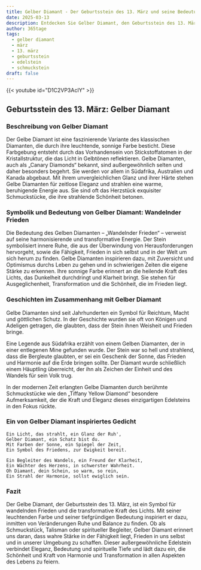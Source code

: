 ```yaml
---
title: Gelber Diamant - Der Geburtsstein des 13. März und seine Bedeutung
date: 2025-03-13
description: Entdecken Sie Gelber Diamant, den Geburtsstein des 13. März, der Wandelnder Frieden symbolisiert. Seine Symbolik und Geschichte werden Sie inspirieren.
author: 365tage
tags:
  - gelber diamant
  - märz
  - 13. märz
  - geburtsstein
  - edelstein
  - schmuckstein
draft: false
---
```


{{< youtube id="D1C2VP3AcIY" >}}

## Geburtsstein des 13. März: Gelber Diamant

### Beschreibung von Gelber Diamant

Der Gelbe Diamant ist eine faszinierende Variante des klassischen Diamanten, die durch ihre leuchtende, sonnige Farbe besticht. Diese Farbgebung entsteht durch das Vorhandensein von Stickstoffatomen in der Kristallstruktur, die das Licht in Gelbtönen reflektieren. Gelbe Diamanten, auch als „Canary Diamonds“ bekannt, sind außergewöhnlich selten und daher besonders begehrt. Sie werden vor allem in Südafrika, Australien und Kanada abgebaut. Mit ihrem unvergleichlichen Glanz und ihrer Härte stehen Gelbe Diamanten für zeitlose Eleganz und strahlen eine warme, beruhigende Energie aus. Sie sind oft das Herzstück exquisiter Schmuckstücke, die ihre strahlende Schönheit betonen.

### Symbolik und Bedeutung von Gelber Diamant: Wandelnder Frieden

Die Bedeutung des Gelben Diamanten – „Wandelnder Frieden“ – verweist auf seine harmonisierende und transformative Energie. Der Stein symbolisiert innere Ruhe, die aus der Überwindung von Herausforderungen hervorgeht, sowie die Fähigkeit, Frieden in sich selbst und in der Welt um sich herum zu finden. Gelbe Diamanten inspirieren dazu, mit Zuversicht und Optimismus durchs Leben zu gehen und in schwierigen Zeiten die eigene Stärke zu erkennen. Ihre sonnige Farbe erinnert an die heilende Kraft des Lichts, das Dunkelheit durchdringt und Klarheit bringt. Sie stehen für Ausgeglichenheit, Transformation und die Schönheit, die im Frieden liegt.

### Geschichten im Zusammenhang mit Gelber Diamant

Gelbe Diamanten sind seit Jahrhunderten ein Symbol für Reichtum, Macht und göttlichen Schutz. In der Geschichte wurden sie oft von Königen und Adeligen getragen, die glaubten, dass der Stein ihnen Weisheit und Frieden bringe.

Eine Legende aus Südafrika erzählt von einem Gelben Diamanten, der in einer entlegenen Mine gefunden wurde. Der Stein war so hell und strahlend, dass die Bergleute glaubten, er sei ein Geschenk der Sonne, das Frieden und Harmonie auf die Erde bringen sollte. Der Diamant wurde schließlich einem Häuptling überreicht, der ihn als Zeichen der Einheit und des Wandels für sein Volk trug.

In der modernen Zeit erlangten Gelbe Diamanten durch berühmte Schmuckstücke wie den „Tiffany Yellow Diamond“ besondere Aufmerksamkeit, der die Kraft und Eleganz dieses einzigartigen Edelsteins in den Fokus rückte.

### Ein von Gelber Diamant inspiriertes Gedicht

```
Ein Licht, das strahlt, ein Glanz der Ruh',  
Gelber Diamant, ein Schatz bist du.  
Mit Farben der Sonne, ein Spiegel der Zeit,  
Ein Symbol des Friedens, zur Ewigkeit bereit.  

Ein Begleiter des Wandels, ein Freund der Klarheit,  
Ein Wächter des Herzens, in schwerster Wahrheit.  
Oh Diamant, dein Schein, so warm, so rein,  
Ein Strahl der Harmonie, sollst ewiglich sein.  
```

### Fazit

Der Gelbe Diamant, der Geburtsstein des 13. März, ist ein Symbol für wandelnden Frieden und die transformative Kraft des Lichts. Mit seiner leuchtenden Farbe und seiner tiefgründigen Bedeutung inspiriert er dazu, inmitten von Veränderungen Ruhe und Balance zu finden. Ob als Schmuckstück, Talisman oder spiritueller Begleiter, Gelber Diamant erinnert uns daran, dass wahre Stärke in der Fähigkeit liegt, Frieden in uns selbst und in unserer Umgebung zu schaffen. Dieser außergewöhnliche Edelstein verbindet Eleganz, Bedeutung und spirituelle Tiefe und lädt dazu ein, die Schönheit und Kraft von Harmonie und Transformation in allen Aspekten des Lebens zu feiern.